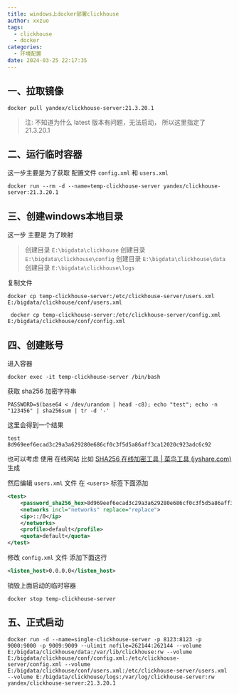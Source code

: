 ```yaml
---
title: windows上docker部署clickhouse
author: xxzuo
tags:
  - clickhouse
  - docker
categories:
  - 环境配置
date: 2024-03-25 22:17:35
---
```


## 一、拉取镜像

```shell
docker pull yandex/clickhouse-server:21.3.20.1
```

> 注: 不知道为什么   latest 版本有问题，无法启动， 所以这里指定了  21.3.20.1

## 二、运行临时容器

这一步主要是为了获取 配置文件 `config.xml` 和 `users.xml`
```shell
docker run --rm -d --name=temp-clickhouse-server yandex/clickhouse-server:21.3.20.1
```


## 三、创建windows本地目录

这一步 主要是 为了映射

> 创建目录 `E:\bigdata\clickhouse`
> 创建目录 `E:\bigdata\clickhouse\config`
> 创建目录 `E:\bigdata\clickhouse\data`
> 创建目录 `E:\bigdata\clickhouse\logs`

复制文件
```shell
docker cp temp-clickhouse-server:/etc/clickhouse-server/users.xml E:/bigdata/clickhouse/conf/users.xml

 docker cp temp-clickhouse-server:/etc/clickhouse-server/config.xml E:/bigdata/clickhouse/conf/config.xml
```
   
## 四、创建账号

进入容器
```shell
docker exec -it temp-clickhouse-server /bin/bash
```

获取 sha256 加密字符串

```shell
PASSWORD=$(base64 < /dev/urandom | head -c8); echo "test"; echo -n "123456" | sha256sum | tr -d '-'
```

这里会得到一个结果
```
test
8d969eef6ecad3c29a3a629280e686cf0c3f5d5a86aff3ca12020c923adc6c92
```
也可以考虑 使用 在线网站 比如  [SHA256 在线加密工具 | 菜鸟工具 (jyshare.com)](https://www.jyshare.com/crypto/sha256/) 生成


然后编辑 `users.xml` 文件
在 `<users>` 标签下面添加
```xml
<test>
    <password_sha256_hex>8d969eef6ecad3c29a3a629280e686cf0c3f5d5a86aff3ca12020c923adc6c92</password_sha256_hex>
	<networks incl="networks" replace="replace">
    <ip>::/0</ip>
    </networks>
    <profile>default</profile>
    <quota>default</quota>
</test>
```


修改 `config.xml` 文件
添加下面这行
```xml
<listen_host>0.0.0.0</listen_host>
```

销毁上面启动的临时容器
```
docker stop temp-clickhouse-server
```


## 五、正式启动

```shell
docker run -d --name=single-clickhouse-server -p 8123:8123 -p 9000:9000 -p 9009:9009 --ulimit nofile=262144:262144 --volume E:/bigdata/clickhouse/data:/var/lib/clickhouse:rw --volume E:/bigdata/clickhouse/conf/config.xml:/etc/clickhouse-server/config.xml --volume E:/bigdata/clickhouse/conf/users.xml:/etc/clickhouse-server/users.xml --volume E:/bigdata/clickhouse/logs:/var/log/clickhouse-server:rw yandex/clickhouse-server:21.3.20.1
```

